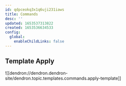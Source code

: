 ```yaml
---
id: qdpceokq3x1q6uji231iaws
title: Commands
desc: ''
updated: 1653537313822
created: 1653536634533
config:
  global:
    enableChildLinks: false
---
```


## Template Apply

![[dendron://dendron.dendron-site/dendron.topic.templates.commands.apply-template]]
